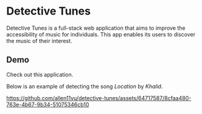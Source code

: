# Detective Tunes

Detective Tunes is a full-stack web application that aims to improve the accessibility of music for individuals. 
This app enables its users to discover the music of their interest.

## Demo
Check out this application.

Below is an example of detecting the song *Location* by *Khalid*.

https://github.com/allen11yu/detective-tunes/assets/64717587/8cfaa480-763e-4b67-9b34-51075346cb10

